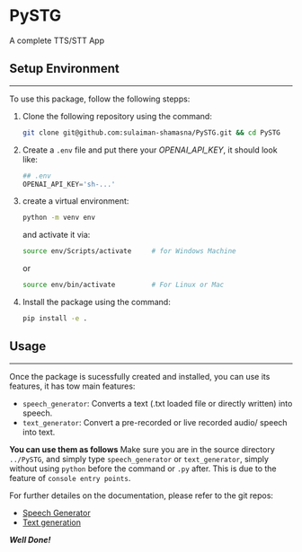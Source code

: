 # PySTG
A complete TTS/STT App


## Setup Environment
---
To use this package, follow the following stepps:
1. Clone the following repository using the command:
    ```bash
    git clone git@github.com:sulaiman-shamasna/PySTG.git && cd PySTG
    ```
2. Create a ```.env``` file and put there your *OPENAI_API_KEY*, it should look like:
    ```python
    ## .env
    OPENAI_API_KEY='sh-...'
    ```
3. create a virtual environment:
    ```bash
    python -m venv env
    ```
    and activate it via:
    ```bash
    source env/Scripts/activate     # for Windows Machine
    ```
    or
    ```bash
    source env/bin/activate         # For Linux or Mac
    ```

4. Install the package using the command:
    ```bash
    pip install -e .
    ```

## Usage
---
Once the package is sucessfully created and installed, you can use its features, it has tow main features:
- ```speech_generator```: Converts a text (.txt loaded file or directly written) into speech.
- ```text_generator```: Convert a pre-recorded or live recorded audio/ speech into text.

**You can use them as follows**
Make sure you are in the source directory ```../PySTG```, and simply type ```speech_generator``` or ```text_generator```, simply without using ```python``` before the command or ```.py``` after. This is due to the feature of ```console entry points```.

For further detailes on the documentation, please refer to the git repos:
- [Speech Generator](https://github.com/sulaiman-shamasna/Speech-Generator)
- [Text generation](https://github.com/sulaiman-shamasna/Text-Generator)

***Well Done!***